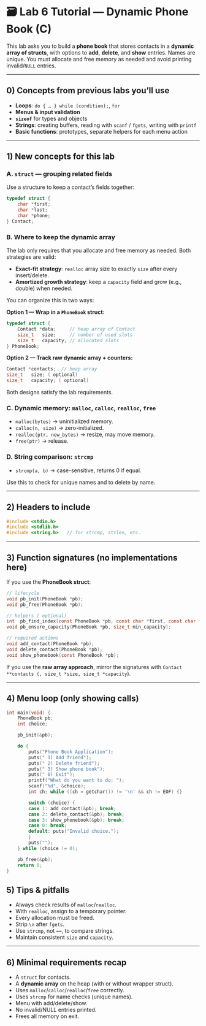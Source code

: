 # 🗃️ Lab 6 Tutorial — Dynamic Phone Book (C)

This lab asks you to build a **phone book** that stores contacts in a **dynamic array of structs**, with options to **add**, **delete**, and **show** entries. Names are unique. You must allocate and free memory as needed and avoid printing invalid/`NULL` entries.

---

## 0) Concepts from previous labs you’ll use
- **Loops**: `do { … } while (condition);`, `for`
- **Menus & input validation**
- **`sizeof`** for types and objects
- **Strings**: creating buffers, reading with `scanf` / `fgets`, writing with `printf`
- **Basic functions**: prototypes, separate helpers for each menu action

---

## 1) New concepts for this lab
### A. `struct` — grouping related fields
Use a structure to keep a contact’s fields together:
```c
typedef struct {
    char *first;
    char *last;
    char *phone;
} Contact;
```

### B. Where to keep the **dynamic array**
The lab only requires that you allocate and free memory as needed. Both strategies are valid:
- **Exact-fit strategy**: `realloc` array size to exactly `size` after every insert/delete.
- **Amortized growth strategy**: keep a `capacity` field and grow (e.g., double) when needed.

You can organize this in two ways:

**Option 1 — Wrap in a `PhoneBook` struct:**
```c
typedef struct {
    Contact *data;     // heap array of Contact
    size_t   size;     // number of used slots
    size_t   capacity; // allocated slots
} PhoneBook;
```

**Option 2 — Track raw dynamic array + counters:**
```c
Contact *contacts;  // heap array
size_t   size; ( optional)
size_t   capacity; ( optional)
```

Both designs satisfy the lab requirements.

### C. Dynamic memory: `malloc`, `calloc`, `realloc`, `free`
- `malloc(bytes)` → uninitialized memory.
- `calloc(n, size)` → zero-initialized.
- `realloc(ptr, new_bytes)` → resize, may move memory.
- `free(ptr)` → release.

### D. String comparison: `strcmp`
- `strcmp(a, b)` → case-sensitive, returns 0 if equal.

Use this to check for unique names and to delete by name.

---

## 2) Headers to include
```c
#include <stdio.h>
#include <stdlib.h>
#include <string.h>   // for strcmp, strlen, etc.
```

---

## 3) Function **signatures** (no implementations here)
If you use the **PhoneBook struct**:
```c
// lifecycle
void pb_init(PhoneBook *pb);
void pb_free(PhoneBook *pb);

// helpers ( optional)
int  pb_find_index(const PhoneBook *pb, const char *first, const char *last);
void pb_ensure_capacity(PhoneBook *pb, size_t min_capacity);

// required actions
void add_contact(PhoneBook *pb);
void delete_contact(PhoneBook *pb);
void show_phonebook(const PhoneBook *pb);
```

If you use the **raw array approach**, mirror the signatures with `Contact **contacts (, size_t *size, size_t *capacity`).

---

## 4) Menu loop (only showing calls)
```c
int main(void) {
    PhoneBook pb;
    int choice;

    pb_init(&pb);

    do {
        puts("Phone Book Application");
        puts(" 1) Add friend");
        puts(" 2) Delete friend");
        puts(" 3) Show phone book");
        puts(" 0) Exit");
        printf("What do you want to do: ");
        scanf("%d", &choice);
        int ch; while ((ch = getchar()) != '\n' && ch != EOF) {}

        switch (choice) {
        case 1: add_contact(&pb); break;
        case 2: delete_contact(&pb); break;
        case 3: show_phonebook(&pb); break;
        case 0: break;
        default: puts("Invalid choice.");
        }
        puts("");
    } while (choice != 0);

    pb_free(&pb);
    return 0;
}
```

## 5) Tips & pitfalls
- Always check results of `malloc`/`realloc`.
- With `realloc`, assign to a temporary pointer.
- Every allocation must be freed.
- Strip `\n` after `fgets`.
- Use `strcmp`, not `==`, to compare strings.
- Maintain consistent `size` and `capacity`.

---

## 6) Minimal requirements recap
- A `struct` for contacts.
- A **dynamic array** on the heap (with or without wrapper struct).
- Uses `malloc`/`calloc`/`realloc`/`free` correctly.
- Uses `strcmp` for name checks (unique names).
- Menu with add/delete/show.
- No invalid/NULL entries printed.
- Frees all memory on exit.
